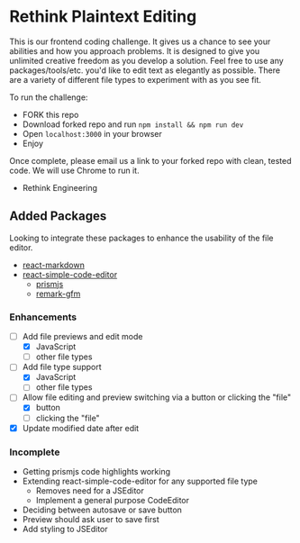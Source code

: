 # Rethink Plaintext Editing

This is our frontend coding challenge. It gives us a chance to see your abilities and how you approach problems. It is designed to give you unlimited creative freedom as you develop a solution. Feel free to use any packages/tools/etc. you'd like to edit text as elegantly as possible. There are a variety of different file types to experiment with as you see fit.

To run the challenge:

- FORK this repo
- Download forked repo and run `npm install && npm run dev`
- Open `localhost:3000` in your browser
- Enjoy

Once complete, please email us a link to your forked repo with clean, tested code. We will use Chrome to run it.

- Rethink Engineering

## Added Packages
Looking to integrate these packages to enhance the usability of the file editor.
- [react-markdown](https://www.npmjs.com/package/react-markdown)
- [react-simple-code-editor](https://www.npmjs.com/package/react-simple-code-editor)
  - [prismjs](https://www.npmjs.com/package/prismjs)
  - [remark-gfm](https://www.npmjs.com/package/remark-gfm)

### Enhancements
- [ ] Add file previews and edit mode
  - [x] JavaScript
  - [ ] other file types
- [ ] Add file type support
  - [x] JavaScript
  - [ ] other file types
- [ ] Allow file editing and preview switching via a button or clicking the "file"
  - [x] button
  - [ ] clicking the "file"
- [x] Update modified date after edit

### Incomplete
- Getting prismjs code highlights working
- Extending react-simple-code-editor for any supported file type
  - Removes need for a JSEditor
  - Implement a general purpose CodeEditor
- Deciding between autosave or save button
- Preview should ask user to save first
- Add styling to JSEditor
